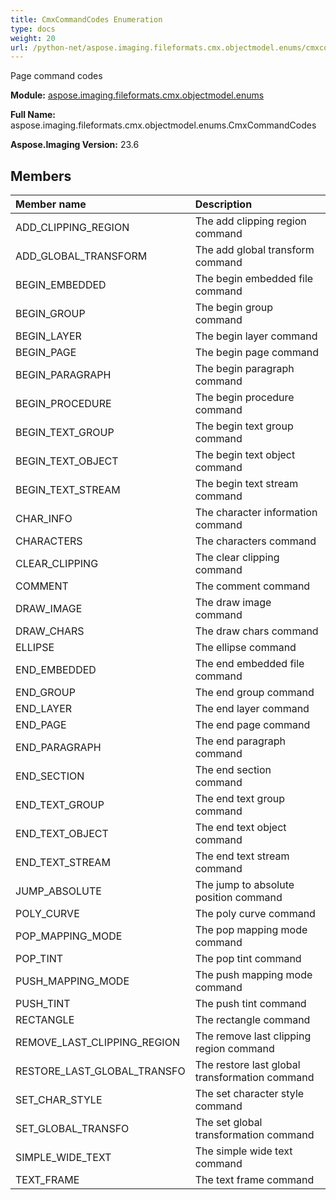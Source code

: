 ```yaml
---
title: CmxCommandCodes Enumeration
type: docs
weight: 20
url: /python-net/aspose.imaging.fileformats.cmx.objectmodel.enums/cmxcommandcodes/
---
```


Page command codes

**Module:** [aspose.imaging.fileformats.cmx.objectmodel.enums](/imaging/python-net/aspose.imaging.fileformats.cmx.objectmodel.enums/)

**Full Name:** aspose.imaging.fileformats.cmx.objectmodel.enums.CmxCommandCodes

**Aspose.Imaging Version:** 23.6

## **Members**
| **Member name** | **Description** |
| :- | :- |
| ADD_CLIPPING_REGION | The add clipping region command |
| ADD_GLOBAL_TRANSFORM | The add global transform command |
| BEGIN_EMBEDDED | The begin embedded file command |
| BEGIN_GROUP | The begin group command |
| BEGIN_LAYER | The begin layer command |
| BEGIN_PAGE | The begin page command |
| BEGIN_PARAGRAPH | The begin paragraph command |
| BEGIN_PROCEDURE | The begin procedure command |
| BEGIN_TEXT_GROUP | The begin text group command |
| BEGIN_TEXT_OBJECT | The begin text object command |
| BEGIN_TEXT_STREAM | The begin text stream command |
| CHAR_INFO | The character information command |
| CHARACTERS | The characters command |
| CLEAR_CLIPPING | The clear clipping command |
| COMMENT | The comment command |
| DRAW_IMAGE | The draw image command |
| DRAW_CHARS | The draw chars command |
| ELLIPSE | The ellipse command |
| END_EMBEDDED | The end embedded file command |
| END_GROUP | The end group command |
| END_LAYER | The end layer command |
| END_PAGE | The end page command |
| END_PARAGRAPH | The end paragraph command |
| END_SECTION | The end section command |
| END_TEXT_GROUP | The end text group command |
| END_TEXT_OBJECT | The end text object command |
| END_TEXT_STREAM | The end text stream command |
| JUMP_ABSOLUTE | The jump to absolute position command |
| POLY_CURVE | The poly curve command |
| POP_MAPPING_MODE | The pop mapping mode command |
| POP_TINT | The pop tint command |
| PUSH_MAPPING_MODE | The push mapping mode command |
| PUSH_TINT | The push tint command |
| RECTANGLE | The rectangle command |
| REMOVE_LAST_CLIPPING_REGION | The remove last clipping region command |
| RESTORE_LAST_GLOBAL_TRANSFO | The restore last global transformation command |
| SET_CHAR_STYLE | The set character style command |
| SET_GLOBAL_TRANSFO | The set global transformation command |
| SIMPLE_WIDE_TEXT | The simple wide text command |
| TEXT_FRAME | The text frame command |
